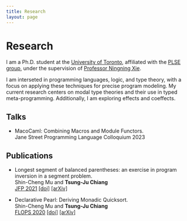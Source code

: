 ```yaml
---
title: Research
layout: page
---
```


# Research

I am a Ph.D. student at the [University of Toronto](https://www.utoronto.ca/),
affiliated with the [PLSE group](https://www.cs.toronto.edu/~prose/),
under the supervision of [Professor Ningning Xie](https://xnning.github.io).

I am interseted in programming languages, logic, and type theory,
with a focus on applying these techniques for precise program modeling.
My current research centers on modal type theories and their use in typed meta-programming.
Additionally, I am exploring effects and coeffects.

## Talks

- MacoCaml: Combining Macros and Module Functors.\
  Jane Street Programming Language Colloquium 2023

## Publications

- Longest segment of balanced parentheses: an exercise in program inversion in a segment problem.\
  Shin-Cheng Mu and **Tsung-Ju Chiang**\
  [JFP 2021](https://www.cambridge.org/core/journals/journal-of-functional-programming)
  [\[doi\]](https://doi.org/10.1017/S0956796821000253)
  [\[arXiv\]](https://arxiv.org/abs/2101.09699)

- Declarative Pearl: Deriving Monadic Quicksort.\
  Shin-Cheng Mu and **Tsung-Ju Chiang**\
  [FLOPS 2020](https://www.ipl.riec.tohoku.ac.jp/FLOPS2020/)
  [\[doi\]](https://doi.org/10.1007/978-3-030-59025-3_8)
  [\[arXiv\]](https://arxiv.org/abs/2101.11421)
